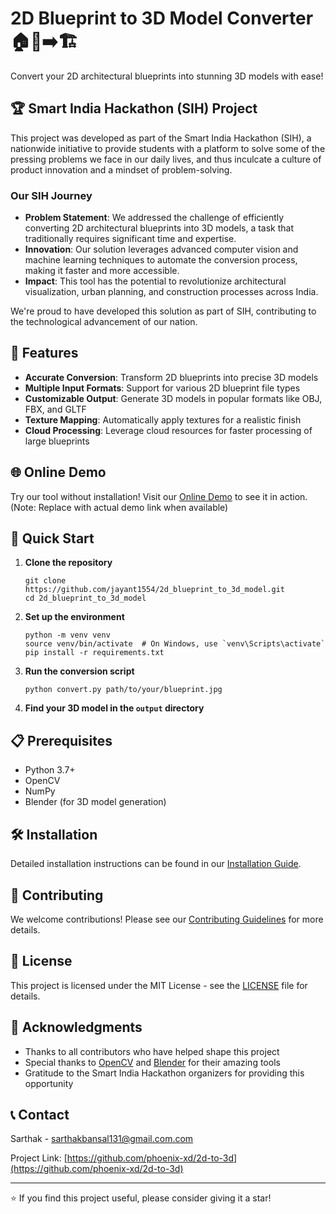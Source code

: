 # 2D Blueprint to 3D Model Converter 🏠📐➡️🏗️

Convert your 2D architectural blueprints into stunning 3D models with ease!

## 🏆 Smart India Hackathon (SIH) Project

This project was developed as part of the Smart India Hackathon (SIH), a nationwide initiative to provide students with a platform to solve some of the pressing problems we face in our daily lives, and thus inculcate a culture of product innovation and a mindset of problem-solving.

### Our SIH Journey

- **Problem Statement**: We addressed the challenge of efficiently converting 2D architectural blueprints into 3D models, a task that traditionally requires significant time and expertise.
- **Innovation**: Our solution leverages advanced computer vision and machine learning techniques to automate the conversion process, making it faster and more accessible.
- **Impact**: This tool has the potential to revolutionize architectural visualization, urban planning, and construction processes across India.

We're proud to have developed this solution as part of SIH, contributing to the technological advancement of our nation.

## 🌟 Features

- **Accurate Conversion**: Transform 2D blueprints into precise 3D models
- **Multiple Input Formats**: Support for various 2D blueprint file types
- **Customizable Output**: Generate 3D models in popular formats like OBJ, FBX, and GLTF
- **Texture Mapping**: Automatically apply textures for a realistic finish
- **Cloud Processing**: Leverage cloud resources for faster processing of large blueprints
## 🌐 Online Demo

Try our tool without installation! Visit our [Online Demo](demovideo) to see it in action. (Note: Replace with actual demo link when available)

## 🚀 Quick Start

1. **Clone the repository**
   ```
   git clone https://github.com/jayant1554/2d_blueprint_to_3d_model.git
   cd 2d_blueprint_to_3d_model
   ```

2. **Set up the environment**
   ```
   python -m venv venv
   source venv/bin/activate  # On Windows, use `venv\Scripts\activate`
   pip install -r requirements.txt
   ```

3. **Run the conversion script**
   ```
   python convert.py path/to/your/blueprint.jpg
   ```

4. **Find your 3D model in the `output` directory**

## 📋 Prerequisites

- Python 3.7+
- OpenCV
- NumPy
- Blender (for 3D model generation)

## 🛠️ Installation

Detailed installation instructions can be found in our [Installation Guide](docs/INSTALL.md).

## 🤝 Contributing

We welcome contributions! Please see our [Contributing Guidelines](CONTRIBUTING.md) for more details.

## 📄 License

This project is licensed under the MIT License - see the [LICENSE](LICENSE) file for details.

## 🙏 Acknowledgments

- Thanks to all contributors who have helped shape this project
- Special thanks to [OpenCV](https://opencv.org/) and [Blender](https://www.blender.org/) for their amazing tools
- Gratitude to the Smart India Hackathon organizers for providing this opportunity

## 📞 Contact

Sarthak - [sarthakbansal131@gmail.com.com](mailto:sarthakbansal131@gmail.com)

Project Link: [https://github.com/phoenix-xd/2d-to-3d](https://github.com/phoenix-xd/2d-to-3d)

---

⭐️ If you find this project useful, please consider giving it a star!
